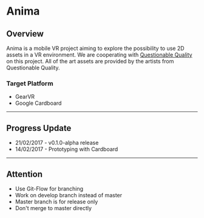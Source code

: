 # Anima

## Overview

Anima is a mobile VR project aiming to explore the possibility to use 2D assets
in a VR environment. We are cooperating with [Questionable
Quality](http://www.questionablequality.com) on this project. All of the art
assets are provided by the artists from Questionable Quality.

### Target Platform

- GearVR
- Google Cardboard

---

## Progress Update

- 21/02/2017 - v0.1.0-alpha release
- 14/02/2017 - Prototyping with Cardboard

---

## Attention

- Use Git-Flow for branching
- Work on develop branch instead of master
- Master branch is for release only
- Don't merge to master directly

